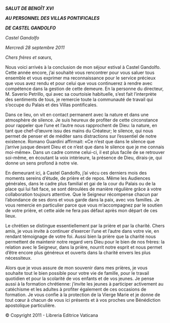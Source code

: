 ***SALUT DE BENOÎT XVI***

***AU PERSONNEL DES VILLAS PONTIFICALES***

***DE CASTEL GANDOLFO***

*Castel Gandolfo*

*Mercredi 28 septembre 2011*

*Chers frères et sœurs,*

Nous voici arrivés à la conclusion de mon séjour estival à Castel Gandolfo. Cette année encore, j’ai souhaité vous rencontrer pour vous saluer tous ensemble et vous exprimer ma reconnaissance pour le service précieux que vous avez rendu et pour celui que vous continuerez à rendre avec compétence dans la gestion de cette demeure. En la personne du directeur, M. Saverio Petrillo, qui avec sa courtoisie habituelle, s’est fait l’interprète des sentiments de tous, je remercie toute la communauté de travail qui s’occupe du Palais et des Villas pontificales.

Dans ce lieu, on vit en contact permanent avec la nature et dans une atmosphère de silence. Je suis heureux de profiter de cette circonstance pour rappeler que l’une et l’autre nous rapprochent de Dieu: la nature, en tant que chef-d’œuvre issu des mains du Créateur; le silence, qui nous permet de penser et de méditer sans distractions sur l’essentiel de notre existence. Romano Guardini affirmait: «Ce n’est que dans le silence que j’arrive jusque devant Dieu et ce n’est que dans le silence que je me connais moi-même». Dans un cadre comme celui-ci, il est plus facile de se retrouver soi-même, en écoutant la voix intérieure, la présence de Dieu, dirais-je, qui donne un sens profond à notre vie.

En demeurant ici, à Castel Gandolfo, j’ai vécu ces derniers mois des moments sereins d’étude, de prière et de repos. Même les Audiences générales, dans le cadre plus familial et gai de la cour du Palais ou de la place qui lui fait face, se sont déroulées de manière régulière grâce à votre collaboration toujours attentive. Que le Seigneur récompense chacun par l’abondance de ses dons et vous garde dans la paix, avec vos familles. Je vous remercie en particulier parce que vous m’accompagnez par le soutien de votre prière, et cette aide ne fera pas défaut après mon départ de ces lieux.

Le chrétien se distingue essentiellement par la prière et par la charité. Chers amis, je vous invite à continuer d’exercer l’une et l’autre dans votre vie, en rendant témoignage de votre foi. Aussi bien la prière que la charité nous permettent de maintenir notre regard vers Dieu pour le bien de nos frères: la relation avec le Seigneur, dans la prière, nourrit notre esprit et nous permet d’être encore plus généreux et ouverts dans la charité envers les plus nécessiteux.

Alors que je vous assure de mon souvenir dans mes prières, je vous souhaite tout le bien possible pour votre vie de famille, pour le travail quotidien et pour la scolarité de vos enfants et de vos jeunes. Je pense aussi à la formation chrétienne: j’invite les jeunes à participer activement au catéchisme et les adultes à profiter également de ces occasions de formation. Je vous confie à la protection de la Vierge Marie et je donne de tout cœur à chacun de vous ici présents et à vos proches une Bénédiction apostolique particulière.

© Copyright 2011 - Libreria Editrice Vaticana